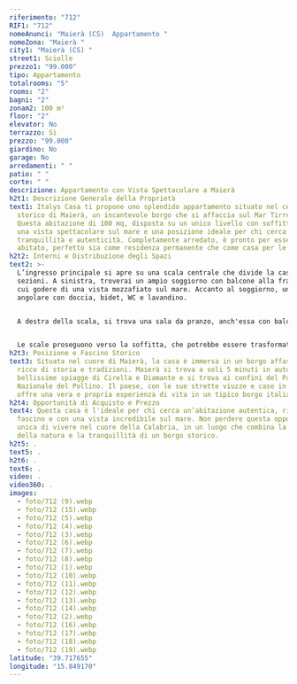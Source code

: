 ```yaml
---
riferimento: "712"
RIF1: "712"
nomeAnunci: "Maierà (CS)  Appartamento "
nomeZona: "Maierà "
city1: "Maierà (CS) "
street1: Sciolle
prezzo1: "99.000"
tipo: Appartamento
totalrooms: "5"
rooms: "2"
bagni: "2"
zonam2: 100 m²
floor: "2"
elevator: No
terrazzo: Si
prezzo: "99.000"
giardino: No
garage: No
arredamenti: " "
patio: " "
corte: " "
descrizione: Appartamento con Vista Spettacolare a Maierà
h2t1: Descrizione Generale della Proprietà
text1: Italys Casa ti propone uno splendido appartamento situato nel centro
  storico di Maierà, un incantevole borgo che si affaccia sul Mar Tirreno.
  Questa abitazione di 100 mq, disposta su un unico livello con soffitta, offre
  una vista spettacolare sul mare e una posizione ideale per chi cerca
  tranquillità e autenticità. Completamente arredato, è pronto per essere
  abitato, perfetto sia come residenza permanente che come casa per le vacanze.
h2t2: Interni e Distribuzione degli Spazi
text2: >-
  L’ingresso principale si apre su una scala centrale che divide la casa in due
  sezioni. A sinistra, troverai un ampio soggiorno con balcone alla francese, da
  cui godere di una vista mozzafiato sul mare. Accanto al soggiorno, un bagno
  angolare con doccia, bidet, WC e lavandino.


  A destra della scala, si trova una sala da pranzo, anch'essa con balcone alla francese e vista panoramica sul mare. Un piccolo corridoio porta a una spaziosa camera da letto, completa di armadi, e alla cucina attrezzata con tutti i comfort. Un secondo bagno con vasca/doccia, bidet, WC e lavandino completa questo piano.


  Le scale proseguono verso la soffitta, che potrebbe essere trasformata in una meravigliosa terrazza panoramica, perfetta per godere della vista sul mare.
h2t3: Posizione e Fascino Storico
text3: Situata nel cuore di Maierà, la casa è immersa in un borgo affascinante,
  ricco di storia e tradizioni. Maierà si trova a soli 5 minuti in auto dalle
  bellissime spiagge di Cirella e Diamante e si trova ai confini del Parco
  Nazionale del Pollino. Il paese, con le sue strette viuzze e case in pietra,
  offre una vera e propria esperienza di vita in un tipico borgo italiano.
h2t4: Opportunità di Acquisto e Prezzo
text4: Questa casa è l'ideale per chi cerca un’abitazione autentica, ricca di
  fascino e con una vista incredibile sul mare. Non perdere questa opportunità
  unica di vivere nel cuore della Calabria, in un luogo che combina la bellezza
  della natura e la tranquillità di un borgo storico.
h2t5: .
text5: .
h2t6: .
text6: .
video: .
video360: .
images:
  - foto/712 (9).webp
  - foto/712 (15).webp
  - foto/712 (5).webp
  - foto/712 (4).webp
  - foto/712 (3).webp
  - foto/712 (6).webp
  - foto/712 (7).webp
  - foto/712 (8).webp
  - foto/712 (1).webp
  - foto/712 (10).webp
  - foto/712 (11).webp
  - foto/712 (12).webp
  - foto/712 (13).webp
  - foto/712 (14).webp
  - foto/712 (2).webp
  - foto/712 (16).webp
  - foto/712 (17).webp
  - foto/712 (18).webp
  - foto/712 (19).webp
latitude: "39.717655"
longitude: "15.849170"
---
```

